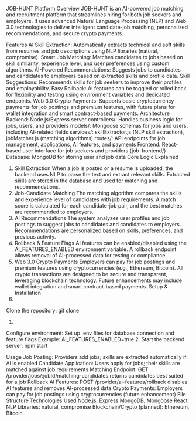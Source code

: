 JOB-HUNT Platform
Overview
JOB-HUNT is an AI-powered job matching and recruitment platform that streamlines hiring for both job seekers and employers. It uses advanced Natural Language Processing (NLP) and Web 3.0 technologies to deliver intelligent candidate-job matching, personalized recommendations, and secure crypto payments.

Features
AI Skill Extraction: Automatically extracts technical and soft skills from resumes and job descriptions using NLP libraries (natural, compromise).
Smart Job Matching: Matches candidates to jobs based on skill similarity, experience level, and user preferences using custom algorithms.
AI-Powered Recommendations: Suggests jobs to candidates and candidates to employers based on extracted skills and profile data.
Skill Suggestions: Recommends skills for job seekers to improve their profiles and employability.
Easy Rollback: AI features can be toggled or rolled back for flexibility and testing using environment variables and dedicated endpoints.
Web 3.0 Crypto Payments: Supports basic cryptocurrency payments for job postings and premium features, with future plans for wallet integration and smart contract-based payments.
Architecture
Backend: Node.js/Express server
controllers/: Handles business logic for jobs, users, and providers
models/: Mongoose schemas for jobs and users, including AI-related fields
services/: skillExtractor.js (NLP skill extraction), jobMatcher.js (matching algorithms)
routes/: API endpoints for job management, applications, AI features, and payments
Frontend: React-based user interface for job seekers and providers (job-frontend/)
Database: MongoDB for storing user and job data
Core Logic Explained
1. Skill Extraction
When a job is posted or a resume is uploaded, the backend uses NLP to parse the text and extract relevant skills.
Extracted skills are stored in the database and used for matching and recommendations.
2. Job-Candidate Matching
The matching algorithm compares the skills and experience level of candidates with job requirements.
A match score is calculated for each candidate-job pair, and the best matches are recommended to employers.
3. AI Recommendations
The system analyzes user profiles and job postings to suggest jobs to candidates and candidates to employers.
Recommendations are personalized based on skills, preferences, and previous activity.
4. Rollback & Feature Flags
AI features can be enabled/disabled using the AI_FEATURES_ENABLED environment variable.
A rollback endpoint allows removal of AI-processed data for testing or compliance.
5. Web 3.0 Crypto Payments
Employers can pay for job postings and premium features using cryptocurrencies (e.g., Ethereum, Bitcoin).
All crypto transactions are designed to be secure and transparent, leveraging blockchain technology.
Future enhancements may include wallet integration and smart contract-based payments.
Setup & Installation
1.
Clone the repository:
git clone

1.
Configure environment:
Set up .env files for database connection and feature flags
Example: AI_FEATURES_ENABLED=true
2.
Start the backend server:
npm start

Usage
Job Posting: Providers add jobs; skills are extracted automatically if AI is enabled
Candidate Application: Users apply for jobs; their skills are matched against job requirements
Matching Endpoint:
GET /provider/jobs/:jobId/matching-candidates returns candidates best suited for a job
Rollback AI Features:
POST /provider/ai-features/rollback disables AI features and removes AI-processed data
Crypto Payments:
Employers can pay for job postings using cryptocurrencies (future enhancement)
File Structure
Technologies Used
Node.js, Express
MongoDB, Mongoose
React
NLP Libraries: natural, compromise
Blockchain/Crypto (planned): Ethereum, Bitcoin
